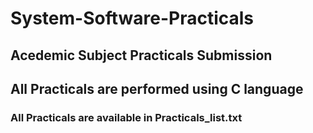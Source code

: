 # System-Software-Practicals

## Acedemic Subject Practicals Submission

## All Practicals are performed using C language

### All Practicals are available in Practicals_list.txt
